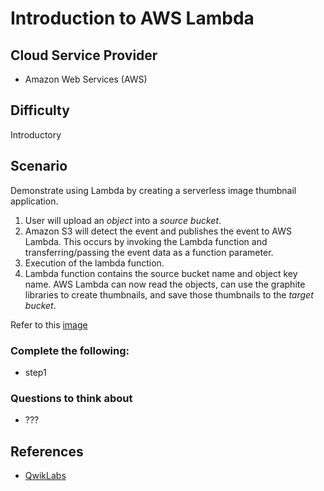 # Introduction to AWS Lambda 

## Cloud Service Provider
* Amazon Web Services (AWS)

## Difficulty
Introductory

## Scenario
Demonstrate using Lambda by creating a serverless image thumbnail application.
  1. User will upload an *object* into a *source bucket*.
  2. Amazon S3 will detect the event and publishes the event to AWS Lambda. This occurs by invoking the Lambda
  function and transferring/passing the event data as a function parameter.
  3. Execution of the lambda function.
  4. Lambda function contains the source bucket name and object key name. AWS Lambda can now read the objects, can use the graphite libraries to create thumbnails, and save those thumbnails to the *target bucket*.

Refer to this [image](https://github.com/atymous/AWS-Labs-Projects/blob/master/Labs/Lambda/IntroLambdaScenario.png)

###  Complete the following:

* step1


###  Questions to think about 

* ???


## References 
* [QwikLabs](https://www.qwiklabs.com/focuses/15682?catalog_rank=%7B%22rank%22%3A2%2C%22num_filters%22%3A3%2C%22has_search%22%3Atrue%7D&parent=catalog&search_id=8999985)